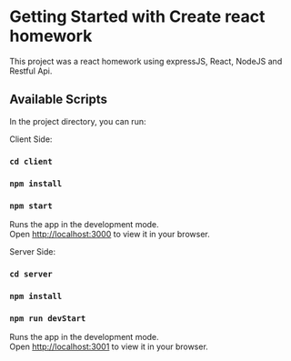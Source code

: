 # Getting Started with Create react homework

This project was a react homework using expressJS, React, NodeJS and Restful Api. 

## Available Scripts

In the project directory, you can run:

Client Side:

### `cd client`

### `npm install`

### `npm start`

Runs the app in the development mode.\
Open [http://localhost:3000](http://localhost:3000) to view it in your browser.

Server Side:

### `cd server`

### `npm install`

### `npm run devStart`

Runs the app in the development mode.\
Open [http://localhost:3001](http://localhost:3001) to view it in your browser.
